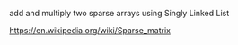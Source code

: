 add and multiply two sparse arrays
using Singly Linked List

https://en.wikipedia.org/wiki/Sparse_matrix
